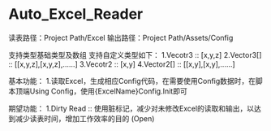 # Auto_Excel_Reader

读表路径：Project Path/Excel
输出路径：Project Path/Assets/Config

支持类型基础类型及数组
支持自定义类型如下：
1.Vecotr3 :: [x,y,z]
2.Vector3[] :: [[x,y,z],[x,y,z],……]
3.Vecotr2 :: [x,y]
4.Vector2[] :: [[x,y],[x,y],……]

基本功能：
1.读取Excel，生成相应Config代码，在需要使用Config数据时，在脚本顶端Using Config，使用{ExcelName}Config.Init即可

期望功能：
1.Dirty Read :: 使用脏标记，减少对未修改Excel的读取和输出，以达到减少读表时间，增加工作效率的目的 (Open)